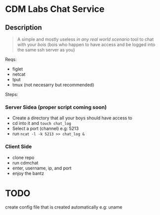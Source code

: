 # CDM Labs Chat Service

## Description

> A simple and mostly useless _in any real world scenario_ tool to chat with your *bois* (bois who happen to have access and be logged into the same ssh server as you)

Reqs:

* figlet
* netcat
* tput
* tmux (not necesarry but recommended) 

Steps:

### Server Sidea (proper script coming soon)

* Create a directory that all your boys should have access to
* cd into it and ```touch chat_log```
* Select a port (channel) e.g: 5213
* run ```ncat -l -k 5213 >> chat_log &``` 

### Client Side
* clone repo 
* run cdmchat
* enter, username, ip, and port
* enjoy the bantz



# TODO

create config file that is created automatically
e.g: uname

